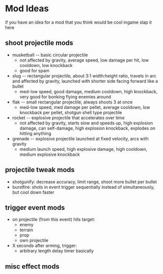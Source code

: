 # Mod Ideas

if you have an idea for a mod that you think would be cool ingame slap it here

## shoot projectile mods

- musketball -- basic circular projectile
    - not affected by gravity, average speed, low damage per hit, low cooldown, low knockback
    - good for spam
- slug -- rectangular projectile, about 3:1 width:height ratio, travels in arc and affected by gravity, launched with shorter side facing forward like a bullet
    - med-low speed, good damage, medium cooldown, high knockback, very good for bonking flying enemies around
- flak -- small rectangular projectile, always shoots 3 at once
    - med-low speed, med damage per pellet, average cooldown, low knockback per pellet, shotgun shell type projectile
- rocket -- explosive projectile that accelerates over time
    - not affected by gravity, starts slow and speeds up, high explosion damage, can self-damage, high explosion knockback, explodes on hitting anything
- grenade -- explosive projectile launched at fixed velocity, arcs with gravity
    - medium launch speed, high explosive damage, high cooldown, medium explosive knockback

## projectile tweak mods

- shotgunify: decrease accuracy, limit range, shoot more bullet per bullet
- burstfire: shots in event trigger sequentially instead of simultaneously, but cool down faster

## trigger event mods

- on projectile (from this event) hits target:
    - enemy
    - terrain
    - prop
    - own projectile
- X seconds after arming, trigger:
    - arbitrary length delay timer basically

## misc effect mods
